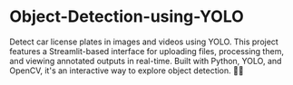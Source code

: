 # Object-Detection-using-YOLO
Detect car license plates in images and videos using YOLO. This project features a Streamlit-based interface for uploading files, processing them, and viewing annotated outputs in real-time. Built with Python, YOLO, and OpenCV, it's an interactive way to explore object detection. 🚗✨
